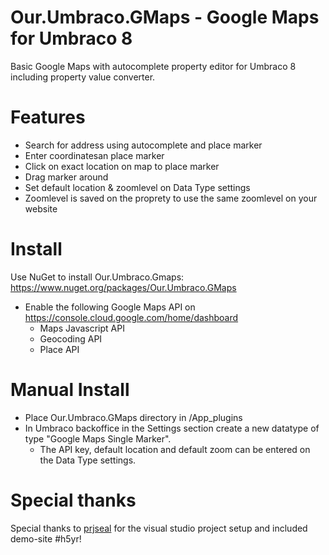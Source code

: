# Our.Umbraco.GMaps - Google Maps for Umbraco 8
Basic Google Maps with autocomplete property editor for Umbraco 8 including property value converter.

# Features
- Search for address using autocomplete and place marker
- Enter coordinatesan place marker
- Click on exact location on map to place marker
- Drag marker around
- Set default location & zoomlevel on Data Type settings
- Zoomlevel is saved on the proprety to use the same zoomlevel on your website

# Install
Use NuGet to install Our.Umbraco.Gmaps:  
https://www.nuget.org/packages/Our.Umbraco.GMaps

- Enable the following Google Maps API on https://console.cloud.google.com/home/dashboard
  - Maps Javascript API
  - Geocoding API
  - Place API


# Manual Install
- Place Our.Umbraco.GMaps directory in /App_plugins
- In Umbraco backoffice in the Settings section create a new datatype of type "Google Maps Single Marker".
  - The API key, default location and default zoom can be entered on the Data Type settings.

# Special thanks
Special thanks to [prjseal](https://github.com/prjseal) for the visual studio project setup and included demo-site #h5yr!
